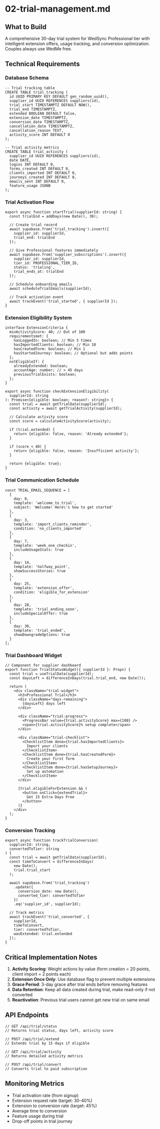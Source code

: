 # 02-trial-management.md

## What to Build

A comprehensive 30-day trial system for WedSync Professional tier with intelligent extension offers, usage tracking, and conversion optimization. Couples always use WedMe free.

## Technical Requirements

### Database Schema

```
-- Trial tracking table
CREATE TABLE trial_tracking (
  id UUID PRIMARY KEY DEFAULT gen_random_uuid(),
  supplier_id UUID REFERENCES suppliers(id),
  trial_start TIMESTAMPTZ DEFAULT NOW(),
  trial_end TIMESTAMPTZ,
  extended BOOLEAN DEFAULT false,
  extension_date TIMESTAMPTZ,
  conversion_date TIMESTAMPTZ,
  cancellation_date TIMESTAMPTZ,
  cancellation_reason TEXT,
  activity_score INT DEFAULT 0
);

-- Trial activity metrics
CREATE TABLE trial_activity (
  supplier_id UUID REFERENCES suppliers(id),
  date DATE,
  logins INT DEFAULT 0,
  forms_created INT DEFAULT 0,
  clients_imported INT DEFAULT 0,
  journeys_created INT DEFAULT 0,
  emails_sent INT DEFAULT 0,
  feature_usage JSONB
);
```

### Trial Activation Flow

```
export async function startTrial(supplierId: string) {
  const trialEnd = addDays(new Date(), 30);
  
  // Create trial record
  await supabase.from('trial_tracking').insert({
    supplier_id: supplierId,
    trial_end: trialEnd
  });
  
  // Give Professional features immediately
  await supabase.from('supplier_subscriptions').insert({
    supplier_id: supplierId,
    tier_id: PROFESSIONAL_TIER_ID,
    status: 'trialing',
    trial_ends_at: trialEnd
  });
  
  // Schedule onboarding emails
  await scheduleTrialEmails(supplierId);
  
  // Track activation event
  await trackEvent('trial_started', { supplierId });
}
```

### Extension Eligibility System

```
interface ExtensionCriteria {
  minActivityScore: 40; // Out of 100
  requirementsmet: {
    hasLoggedIn: boolean; // Min 5 times
    hasImportedClients: boolean; // Min 10
    hasCreatedForm: boolean; // Min 1
    hasStartedJourney: boolean; // Optional but adds points
  };
  notEligibleIf: {
    alreadyExtended: boolean;
    accountAge: number; // > 45 days
    previousTrialExists: boolean;
  };
}

export async function checkExtensionEligibility(
  supplierId: string
): Promise<{eligible: boolean; reason?: string}> {
  const trial = await getTrialData(supplierId);
  const activity = await getTrialActivity(supplierId);
  
  // Calculate activity score
  const score = calculateActivityScore(activity);
  
  if (trial.extended) {
    return {eligible: false, reason: 'Already extended'};
  }
  
  if (score < 40) {
    return {eligible: false, reason: 'Insufficient activity'};
  }
  
  return {eligible: true};
}
```

### Trial Communication Schedule

```
const TRIAL_EMAIL_SEQUENCE = [
  {
    day: 0,
    template: 'welcome_to_trial',
    subject: 'Welcome! Here\'s how to get started'
  },
  {
    day: 3,
    template: 'import_clients_reminder',
    condition: 'no_clients_imported'
  },
  {
    day: 7,
    template: 'week_one_checkin',
    includeUsageStats: true
  },
  {
    day: 14,
    template: 'halfway_point',
    showSuccessStories: true
  },
  {
    day: 25,
    template: 'extension_offer',
    condition: 'eligible_for_extension'
  },
  {
    day: 28,
    template: 'trial_ending_soon',
    includeSpecialOffer: true
  },
  {
    day: 30,
    template: 'trial_ended',
    showDowngradeOptions: true
  }
];
```

### Trial Dashboard Widget

```
// Component for supplier dashboard
export function TrialStatusWidget({ supplierId }: Props) {
  const trial = useTrialData(supplierId);
  const daysLeft = differenceInDays(trial.trial_end, new Date());
  
  return (
    <div className="trial-widget">
      <h3>Professional Trial</h3>
      <div className="days-remaining">
        {daysLeft} days left
      </div>
      
      <div className="trial-progress">
        <ProgressBar value={trial.activityScore} max={100} />
        <span>{trial.activityScore}% setup complete</span>
      </div>
      
      <div className="trial-checklist">
        <ChecklistItem done={trial.hasImportedClients}>
          Import your clients
        </ChecklistItem>
        <ChecklistItem done={trial.hasCreatedForm}>
          Create your first form
        </ChecklistItem>
        <ChecklistItem done={trial.hasSetupJourney}>
          Set up automation
        </ChecklistItem>
      </div>
      
      {trial.eligibleForExtension && (
        <button onClick={extendTrial}>
          Get 15 Extra Days Free
        </button>
      )}
    </div>
  );
}
```

### Conversion Tracking

```
export async function trackTrialConversion(
  supplierId: string,
  convertedToTier: string
) {
  const trial = await getTrialData(supplierId);
  const timeToConvert = differenceInDays(
    new Date(),
    trial.trial_start
  );
  
  await supabase.from('trial_tracking')
    .update({
      conversion_date: new Date(),
      converted_tier: convertedToTier
    })
    .eq('supplier_id', supplierId);
  
  // Track metrics
  await trackEvent('trial_converted', {
    supplierId,
    timeToConvert,
    tier: convertedToTier,
    wasExtended: trial.extended
  });
}
```

## Critical Implementation Notes

1. **Activity Scoring**: Weight actions by value (form creation = 20 points, client import = 2 points each)
2. **Extension Once Only**: Use database flag to prevent multiple extensions
3. **Grace Period**: 3-day grace after trial ends before removing features
4. **Data Retention**: Keep all data created during trial, make read-only if not converted
5. **Reactivation**: Previous trial users cannot get new trial on same email

## API Endpoints

```
// GET /api/trial/status
// Returns trial status, days left, activity score

// POST /api/trial/extend
// Extends trial by 15 days if eligible

// GET /api/trial/activity
// Returns detailed activity metrics

// POST /api/trial/convert
// Converts trial to paid subscription
```

## Monitoring Metrics

- Trial activation rate (from signup)
- Extension request rate (target: 30-40%)
- Extension to conversion rate (target: 45%)
- Average time to conversion
- Feature usage during trial
- Drop-off points in trial journey